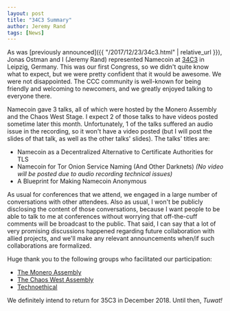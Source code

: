 ```yaml
---
layout: post
title: "34C3 Summary"
author: Jeremy Rand
tags: [News]
---
```


As was [previously announced]({{ "/2017/12/23/34c3.html" | relative_url }}), Jonas Ostman and I (Jeremy Rand) represented Namecoin at [34C3](https://events.ccc.de/congress/2017/wiki/index.php/Main_Page) in Leipzig, Germany.  This was our first Congress, so we didn't quite know what to expect, but we were pretty confident that it would be awesome.  We were not disappointed.  The CCC community is well-known for being friendly and welcoming to newcomers, and we greatly enjoyed talking to everyone there.

Namecoin gave 3 talks, all of which were hosted by the Monero Assembly and the Chaos West Stage.  I expect 2 of those talks to have videos posted sometime later this month.  Unfortunately, 1 of the talks suffered an audio issue in the recording, so it won't have a video posted (but I will post the slides of that talk, as well as the other talks' slides).  The talks' titles are:

* Namecoin as a Decentralized Alternative to Certificate Authorities for TLS
* Namecoin for Tor Onion Service Naming (And Other Darknets) *(No video will be posted due to audio recording technical issues)*
* A Blueprint for Making Namecoin Anonymous

As usual for conferences that we attend, we engaged in a large number of conversations with other attendees.  Also as usual, I won't be publicly disclosing the content of those conversations, because I want people to be able to talk to me at conferences without worrying that off-the-cuff comments will be broadcast to the public.  That said, I can say that a lot of very promising discussions happened regarding future collaboration with allied projects, and we'll make any relevant announcements when/if such collaborations are formalized.

Huge thank you to the following groups who facilitated our participation:

* [The Monero Assembly](https://events.ccc.de/congress/2017/wiki/index.php/Assembly:Monero_Assembly)
* [The Chaos West Assembly](https://events.ccc.de/congress/2017/wiki/index.php/Assembly:Chaos_West)
* [Technoethical](https://tehnoetic.com/)

We definitely intend to return for 35C3 in December 2018.  Until then, *Tuwat!*
